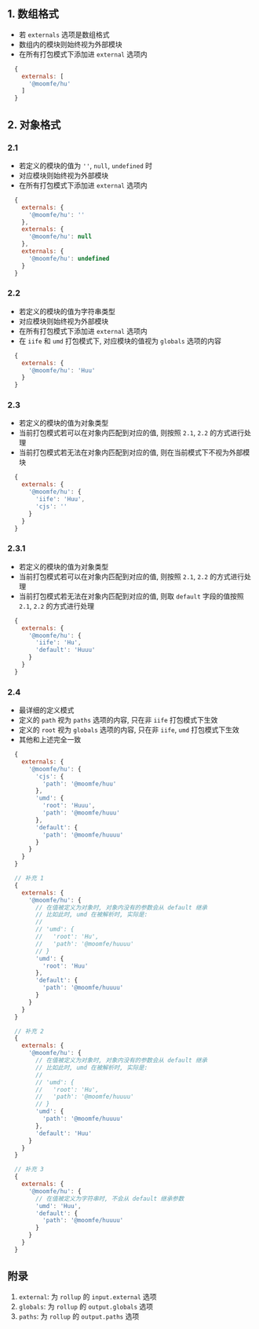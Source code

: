 ## 1. 数组格式

- 若 `externals` 选项是数组格式
- 数组内的模块则始终视为外部模块
- 在所有打包模式下添加进 `external` 选项内
```js
  {
    externals: [
      '@moomfe/hu'
    ]
  }
```



## 2. 对象格式

### 2.1

- 若定义的模块的值为 `''`, `null`, `undefined` 时
- 对应模块则始终视为外部模块
- 在所有打包模式下添加进 `external` 选项内
```js
  {
    externals: {
      '@moomfe/hu': ''
    },
    externals: {
      '@moomfe/hu': null
    },
    externals: {
      '@moomfe/hu': undefined
    }
  }
```

### 2.2

- 若定义的模块的值为字符串类型
- 对应模块则始终视为外部模块
- 在所有打包模式下添加进 `external` 选项内
- 在 `iife` 和 `umd` 打包模式下, 对应模块的值视为 `globals` 选项的内容
```js
  {
    externals: {
      '@moomfe/hu': 'Huu'
    }
  }
```

### 2.3

- 若定义的模块的值为对象类型
- 当前打包模式若可以在对象内匹配到对应的值, 则按照 `2.1`, `2.2` 的方式进行处理
- 当前打包模式若无法在对象内匹配到对应的值, 则在当前模式下不视为外部模块
```js
  {
    externals: {
      '@moomfe/hu': {
        'iife': 'Huu',
        'cjs': ''
      }
    }
  }
```

### 2.3.1

- 若定义的模块的值为对象类型
- 当前打包模式若可以在对象内匹配到对应的值, 则按照 `2.1`, `2.2` 的方式进行处理
- 当前打包模式若无法在对象内匹配到对应的值, 则取 `default` 字段的值按照 `2.1`, `2.2` 的方式进行处理
```js
  {
    externals: {
      '@moomfe/hu': {
        'iife': 'Hu',
        'default': 'Huuu'
      }
    }
  }
```

### 2.4

- 最详细的定义模式
- 定义的 `path` 视为 `paths` 选项的内容, 只在非 `iife` 打包模式下生效
- 定义的 `root` 视为 `globals` 选项的内容, 只在非 `iife`, `umd` 打包模式下生效
- 其他和上述完全一致
```js
  {
    externals: {
      '@moomfe/hu': {
        'cjs': {
          'path': '@moomfe/huu'
        },
        'umd': {
          'root': 'Huuu',
          'path': '@moomfe/huuu'
        },
        'default': {
          'path': '@moomfe/huuuu'
        }
      }
    }
  }

  // 补充 1
  {
    externals: {
      '@moomfe/hu': {
        // 在值被定义为对象时, 对象内没有的参数会从 default 继承
        // 比如此时, umd 在被解析时, 实际是:
        // 
        // 'umd': {
        //   'root': 'Hu',
        //   'path': '@moomfe/huuuu'
        // }
        'umd': {
          'root': 'Huu'
        },
        'default': {
          'path': '@moomfe/huuuu'
        }
      }
    }
  }

  // 补充 2
  {
    externals: {
      '@moomfe/hu': {
        // 在值被定义为对象时, 对象内没有的参数会从 default 继承
        // 比如此时, umd 在被解析时, 实际是:
        // 
        // 'umd': {
        //   'root': 'Hu',
        //   'path': '@moomfe/huuuu'
        // }
        'umd': {
          'path': '@moomfe/huuuu'
        },
        'default': 'Huu'
      }
    }
  }

  // 补充 3
  {
    externals: {
      '@moomfe/hu': {
        // 在值被定义为字符串时, 不会从 default 继承参数
        'umd': 'Huu',
        'default': {
          'path': '@moomfe/huuuu'
        }
      }
    }
  }
```



## 附录

1. `external`: 为 `rollup` 的 `input.external` 选项
2. `globals`: 为 `rollup` 的 `output.globals` 选项
3. `paths`: 为 `rollup` 的 `output.paths` 选项